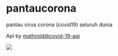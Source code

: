 # pantaucorona
pantau virus corona (covid19) seluruh dunia

Api by [mathroid@covid-19-api](https://github.com/mathdroid/covid-19-api/edit/master/README.md)

![](https://i.imgur.com/SCyCqTL.png)
